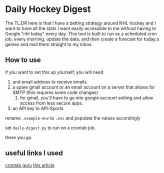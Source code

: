 # Daily Hockey Digest

The TL;DR here is that I have a betting strategy around NHL hockey and I want to have all the stats I want easily accessible to me without having to Google "nhl today" every day. This tool is built to run as a scheduled cron job, every morning, update the data, and then create a forecast for today;s games and mail them straight to my inbox.

## How to use

if you want to set this up yourself, you will need

1. and email address to receive emails.
1. a spare gmail account *or* an email account on a server that allows for SMTP (this requires some code changes)
    1. for gmail, you'll have to go into google account setting and allow access from less secure apps.
1. an API key to API-Sports

rename `.example-env` to `.env` and populate the values accordingly

set `daily-digest.py` to run on a crontab job.

there you go.

## useful links I used

[crontab guru](https://crontab.guru)
[this article](https://towardsdatascience.com/how-to-schedule-python-scripts-with-cron-the-only-guide-youll-ever-need-deea2df63b4e)
